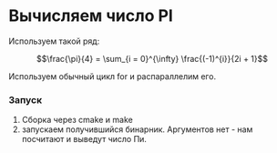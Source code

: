 # Вычисляем число PI

Используем такой ряд:

$$\frac{\pi}{4} = \sum_{i = 0}^{\infty} \frac{(-1)^{i}}{2i + 1}$$

Используем обычный цикл for и распараллелим его.

### Запуск

1. Сборка через cmake и make
2. запускаем получившийся бинарник. Аргументов нет - нам посчитают и выведут число Пи.
